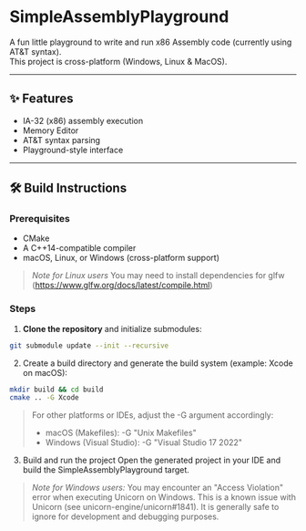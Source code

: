 # SimpleAssemblyPlayground

A fun little playground to write and run x86 Assembly code (currently using AT&T syntax).  
This project is cross-platform (Windows, Linux & MacOS).

---

## ✨ Features

- IA-32 (x86) assembly execution
- Memory Editor
- AT&T syntax parsing
- Playground-style interface

---

## 🛠️ Build Instructions

### Prerequisites

- CMake
- A C++14-compatible compiler
- macOS, Linux, or Windows (cross-platform support)

> *Note for Linux users*
> You may need to install dependencies for glfw (https://www.glfw.org/docs/latest/compile.html)

### Steps

1. **Clone the repository** and initialize submodules:
```bash
git submodule update --init --recursive
```

2. Create a build directory and generate the build system (example: Xcode on macOS):
```bash
mkdir build && cd build
cmake .. -G Xcode
```
> For other platforms or IDEs, adjust the -G argument accordingly:
> - macOS (Makefiles): -G "Unix Makefiles"
> - Windows (Visual Studio): -G "Visual Studio 17 2022"

3. Build and run the project
   Open the generated project in your IDE and build the SimpleAssemblyPlayground target.

> *Note for Windows users:*
> You may encounter an "Access Violation" error when executing Unicorn on Windows.
> This is a known issue with Unicorn (see unicorn-engine/unicorn#1841).
> It is generally safe to ignore for development and debugging purposes.
